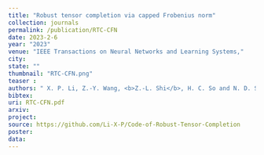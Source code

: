 ```yaml
---
title: "Robust tensor completion via capped Frobenius norm"
collection: journals
permalink: /publication/RTC-CFN
date: 2023-2-6
year: "2023"
venue: "IEEE Transactions on Neural Networks and Learning Systems,"
city: 
state: ""
thumbnail: "RTC-CFN.png"
teaser : 
authors: " X. P. Li, Z.-Y. Wang, <b>Z.-L. Shi</b>, H. C. So and N. D. Sidiropoulos"
bibtex: 
uri: RTC-CFN.pdf
arxiv: 
project: 
source: https://github.com/Li-X-P/Code-of-Robust-Tensor-Completion
poster: 
data:
---
```

